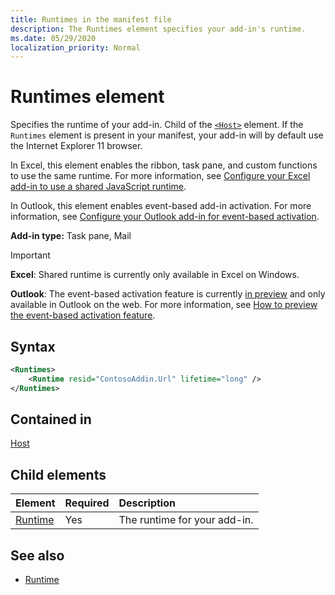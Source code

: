 ```yaml
---
title: Runtimes in the manifest file 
description: The Runtimes element specifies your add-in's runtime.
ms.date: 05/29/2020
localization_priority: Normal
---
```

# Runtimes element

Specifies the runtime of your add-in. Child of the [`<Host>`](host.md) element. If the `Runtimes` element is present in your manifest, your add-in will by default use the Internet Explorer 11 browser.

In Excel, this element enables the ribbon, task pane, and custom functions to use the same runtime. For more information, see [Configure your Excel add-in to use a shared JavaScript runtime](../../excel/configure-your-add-in-to-use-a-shared-runtime.md).

In Outlook, this element enables event-based add-in activation. For more information, see [Configure your Outlook add-in for event-based activation](../../outlook/autolaunch.md).

**Add-in type:** Task pane, Mail

> [!IMPORTANT]
> **Excel**: Shared runtime is currently only available in Excel on Windows.
>
> **Outlook**: The event-based activation feature is currently [in preview](../../reference/objectmodel/preview-requirement-set/outlook-requirement-set-preview.md) and only available in Outlook on the web. For more information, see [How to preview the event-based activation feature](../../outlook/autolaunch.md#how-to-preview-the-event-based-activation-feature).

## Syntax

```XML
<Runtimes>
    <Runtime resid="ContosoAddin.Url" lifetime="long" />
</Runtimes>
```

## Contained in

[Host](host.md)

## Child elements

|  Element |  Required  |  Description  |
|:-----|:-----|:-----|
| [Runtime](runtime.md) | Yes |  The runtime for your add-in. |

## See also

- [Runtime](runtime.md)
